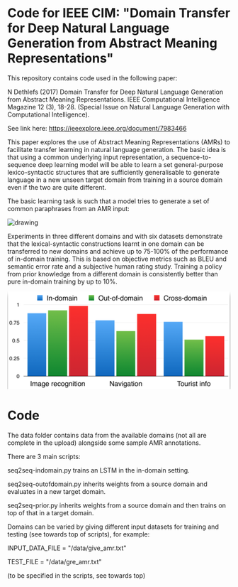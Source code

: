 # Code for IEEE CIM: "Domain Transfer for Deep Natural Language Generation from Abstract Meaning Representations"

This repository contains code used in the following paper: 

N Dethlefs (2017) Domain Transfer for Deep Natural Language Generation from Abstract Meaning Representations. 
IEEE Computational Intelligence Magazine 12 (3), 18-28. (Special Issue on Natural Language Generation with Computational Intelligence).

See link here: https://ieeexplore.ieee.org/document/7983466

This paper explores the use of Abstract Meaning Representations (AMRs) to facilitate transfer learning in natural language 
generation. The basic idea is that using a common underlying input representation, a sequence-to-sequence deep learning model
will be able to learn a set general-purpose lexico-syntactic structures that are sufficiently generalisable to generate 
language in a new unseen target domain from training in a source domain even if the two are quite different.

The basic learning task is such that a model tries to generate a set of common paraphrases from an AMR input:

<img src="/img/samples.png" alt="drawing" width="700"/>

Experiments in three different domains and with six datasets demonstrate that the lexical-syntactic constructions learnt in one domain can be transferred to new domains and 
 achieve up to 75-100% of the performance of in-domain training. This is based on objective metrics such as BLEU and semantic
  error rate and a subjective human rating study. Training a policy from prior knowledge from a different domain is 
  consistently better than pure in-domain training by up to 10%.

<img src="/img/res.png" alt="drawing" width="600"/>

# Code

The data folder contains data from the available domains (not all are complete in the upload) alongside some sample AMR annotations.

There are 3 main scripts: 

seq2seq-indomain.py trains an LSTM in the in-domain setting.

seq2seq-outofdomain.py inherits weights from a source domain and evaluates in a new target domain.

seq2seq-prior.py inherits weights from a source domain and then trains on top of that in a target domain.

Domains can be varied by giving different input datasets for training and testing (see towards top of scripts), for example:

INPUT_DATA_FILE = "/data/give_amr.txt"

TEST_FILE = "/data/gre_amr.txt"

(to be specified in the scripts, see towards top)
